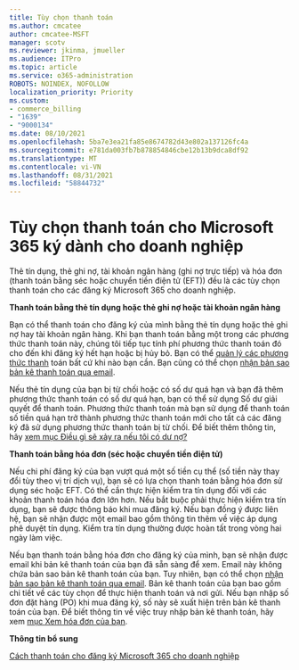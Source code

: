 ```yaml
---
title: Tùy chọn thanh toán
ms.author: cmcatee
author: cmcatee-MSFT
manager: scotv
ms.reviewer: jkinma, jmueller
ms.audience: ITPro
ms.topic: article
ms.service: o365-administration
ROBOTS: NOINDEX, NOFOLLOW
localization_priority: Priority
ms.custom:
- commerce_billing
- "1639"
- "9000134"
ms.date: 08/10/2021
ms.openlocfilehash: 5ba7e3ea21fa85e8674782d43e802a137126fc4a
ms.sourcegitcommit: e781da003fb7b878854846cbe12b13b9dca8df92
ms.translationtype: MT
ms.contentlocale: vi-VN
ms.lasthandoff: 08/31/2021
ms.locfileid: "58844732"
---
```

# <a name="payment-options-for-microsoft-365-for-business-subscriptions"></a>Tùy chọn thanh toán cho Microsoft 365 ký dành cho doanh nghiệp
  
Thẻ tín dụng, thẻ ghi nợ, tài khoản ngân hàng (ghi nợ trực tiếp) và hóa đơn (thanh toán bằng séc hoặc chuyển tiền điện tử (EFT)) đều là các tùy chọn thanh toán cho các đăng ký Microsoft 365 cho doanh nghiệp.
  
**Thanh toán bằng thẻ tín dụng hoặc thẻ ghi nợ hoặc tài khoản ngân hàng**
  
Bạn có thể thanh toán cho đăng ký của mình bằng thẻ tín dụng hoặc thẻ ghi nợ hay tài khoản ngân hàng. Khi bạn thanh toán bằng một trong các phương thức thanh toán này, chúng tôi tiếp tục tính phí phương thức thanh toán đó cho đến khi đăng ký hết hạn hoặc bị hủy bỏ. Bạn có thể [quản lý các phương thức thanh](https://docs.microsoft.com/microsoft-365/commerce/billing-and-payments/manage-payment-methods) toán bất cứ khi nào bạn cần. Bạn cũng có thể chọn [nhận bản sao bản kê thanh toán qua email](https://docs.microsoft.com/microsoft-365/commerce/billing-and-payments/view-your-bill-or-invoice#receive-a-copy-of-your-billing-statement-in-email).

Nếu thẻ tín dụng của bạn bị từ chối hoặc có số dư quá hạn và  bạn đã thêm phương thức thanh toán có số dư quá hạn, bạn có thể sử dụng Số dư giải quyết để thanh toán. Phương thức thanh toán mà bạn sử dụng để thanh toán số tiền quá hạn trở thành phương thức thanh toán mới cho tất cả các đăng ký đã sử dụng phương thức thanh toán bị từ chối. Để biết thêm thông tin, hãy [xem mục Điều gì sẽ xảy ra nếu tôi có dư nợ?](https://docs.microsoft.com/microsoft-365/commerce/billing-and-payments/pay-for-your-subscription#what-if-i-have-an-outstanding-balance)

**Thanh toán bằng hóa đơn (séc hoặc chuyển tiền điện tử)**
  
Nếu chi phí đăng ký của bạn vượt quá một số tiền cụ thể (số tiền này thay đổi tùy theo vị trí dịch vụ), bạn sẽ có lựa chọn thanh toán bằng hóa đơn sử dụng séc hoặc EFT. Có thể cần thực hiện kiểm tra tín dụng đối với các khoản thanh toán hóa đơn lớn hơn. Nếu bắt buộc phải thực hiện kiểm tra tín dụng, bạn sẽ được thông báo khi mua đăng ký. Nếu bạn đồng ý được liên hệ, bạn sẽ nhận được một email bao gồm thông tin thêm về việc áp dụng phê duyệt tín dụng. Kiểm tra tín dụng thường được hoàn tất trong vòng hai ngày làm việc.

Nếu bạn thanh toán bằng hóa đơn cho đăng ký của mình, bạn sẽ nhận được email khi bản kê thanh toán của bạn đã sẵn sàng để xem. Email này không chứa bản sao bản kê thanh toán của bạn. Tuy nhiên, bạn có thể chọn [nhận bản sao bản kê thanh toán qua email](https://docs.microsoft.com/microsoft-365/commerce/billing-and-payments/view-your-bill-or-invoice#receive-a-copy-of-your-billing-statement-in-email). Bản kê thanh toán của bạn bao gồm chi tiết về các tùy chọn để thực hiện thanh toán và nơi gửi. Nếu bạn nhập số đơn đặt hàng (PO) khi mua đăng ký, số này sẽ xuất hiện trên bản kê thanh toán của bạn. Để biết thông tin về việc truy nhập bản kê thanh toán, hãy xem [mục Xem hóa đơn của bạn](https://docs.microsoft.com/microsoft-365/commerce/billing-and-payments/view-your-bill-or-invoice).
  
**Thông tin bổ sung**
  
[Cách thanh toán cho đăng ký Microsoft 365 cho doanh nghiệp](https://docs.microsoft.com/microsoft-365/commerce/billing-and-payments/pay-for-your-subscription)
